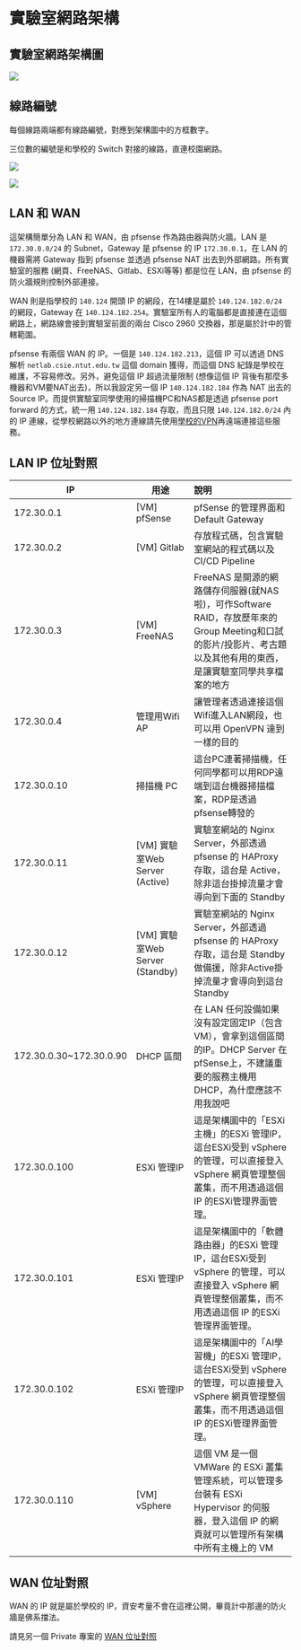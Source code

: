 # 實驗室網路架構

## 實驗室網路架構圖
![](/img/network-structure/fig1.png)

## 線路編號

每個線路兩端都有線路編號，對應到架構圖中的方框數字。

三位數的編號是和學校的 Switch 對接的線路，直連校園網路。

![](/img/network-structure/fig2.jpg)

![](/img/network-structure/fig3.jpg)

## LAN 和 WAN

這架構簡單分為 LAN 和 WAN，由 pfsense 作為路由器與防火牆。LAN 是 `172.30.0.0/24`  的 Subnet，Gateway 是 pfsense 的 IP `172.30.0.1`，在 LAN 的機器需將 Gateway 指到 pfsense 並透過 pfsense NAT 出去到外部網路。所有實驗室的服務 (網頁、FreeNAS、Gitlab、ESXi等等) 都是位在 LAN，由 pfsense 的防火牆規則控制外部連接。

WAN 則是指學校的 `140.124` 開頭 IP 的網段，在14樓是屬於 `140.124.182.0/24` 的網段，Gateway 在 `140.124.182.254`。實驗室所有人的電腦都是直接連在這個網路上，網路線會接到實驗室前面的兩台 Cisco 2960 交換器，那是屬於計中的管轄範圍。

pfsense 有兩個 WAN 的 IP。一個是 `140.124.182.213`，這個 IP 可以透過 DNS 解析 `netlab.csie.ntut.edu.tw` 這個 domain 獲得，而這個 DNS 紀錄是學校在維護，不容易修改。另外，避免這個 IP 超過流量限制 (想像這個 IP 背後有那麼多機器和VM要NAT出去)，所以我設定另一個 IP `140.124.182.184` 作為 NAT 出去的 Source IP。而提供實驗室同學使用的掃描機PC和NAS都是透過 pfsense port forward 的方式，統一用 `140.124.182.184` 存取，而且只限 `140.124.182.0/24` 內的 IP 連線，從學校網路以外的地方連線請先使用[學校的VPN](https://vpn03.ntut.edu.tw)再遠端連接這些服務。

## LAN IP 位址對照

| IP                      | 用途                            | 說明                                                                                                                                                             |
| ----------------------- | ------------------------------- | :--------------------------------------------------------------------------------------------------------------------------------------------------------------- |
| 172.30.0.1              | [VM] pfSense                    | pfSense 的管理界面和 Default Gateway                                                                                                                             |
| 172.30.0.2              | [VM] Gitlab                     | 存放程式碼，包含實驗室網站的程式碼以及 CI/CD Pipeline                                                                                                            |
| 172.30.0.3              | [VM] FreeNAS                    | FreeNAS 是開源的網路儲存伺服器(就NAS啦)，可作Software RAID，存放歷年來的Group Meeting和口試的影片/投影片、考古題以及其他有用的東西，是讓實驗室同學共享檔案的地方 |
| 172.30.0.4              | 管理用Wifi AP                   | 讓管理者透過連接這個Wifi進入LAN網段，也可以用 OpenVPN 達到一樣的目的                                                                                             |
| 172.30.0.10             | 掃描機 PC                       | 這台PC連著掃描機，任何同學都可以用RDP遠端到這台機器掃描檔案，RDP是透過pfsense轉發的                                                                              |
| 172.30.0.11             | [VM] 實驗室Web Server (Active)  | 實驗室網站的 Nginx Server，外部透過 pfsense 的 HAProxy 存取，這台是 Active，除非這台掛掉流量才會導向到下面的 Standby                                             |
| 172.30.0.12             | [VM] 實驗室Web Server (Standby) | 實驗室網站的 Nginx Server，外部透過 pfsense 的 HAProxy 存取，這台是 Standby 做備援，除非Active掛掉流量才會導向到這台 Standby                                     |
| 172.30.0.30~172.30.0.90 | DHCP 區間                       | 在 LAN 任何設備如果沒有設定固定IP（包含VM），會拿到這個區間的IP。DHCP Server 在 pfSense上，不建議重要的服務主機用 DHCP，為什麼應該不用我說吧                     |
| 172.30.0.100            | ESXi 管理IP                     | 這是架構圖中的「ESXi主機」的ESXi 管理IP，這台ESXi受到 vSphere 的管理，可以直接登入 vSphere 網頁管理整個叢集，而不用透過這個 IP 的ESXi管理界面管理。              |
| 172.30.0.101            | ESXi 管理IP                     | 這是架構圖中的「軟體路由器」的ESXi 管理IP，這台ESXi受到 vSphere 的管理，可以直接登入 vSphere 網頁管理整個叢集，而不用透過這個 IP 的ESXi管理界面管理。            |
| 172.30.0.102            | ESXi 管理IP                     | 這是架構圖中的「AI學習機」的ESXi 管理IP，這台ESXi受到 vSphere 的管理，可以直接登入 vSphere 網頁管理整個叢集，而不用透過這個 IP 的ESXi管理界面管理。              |
| 172.30.0.110            | [VM] vSphere                    | 這個 VM 是一個 VMWare 的 ESXi 叢集管理系統，可以管理多台裝有 ESXi Hypervisor 的伺服器，登入這個 IP 的網頁就可以管理所有架構中所有主機上的 VM                     |

## WAN 位址對照

WAN 的 IP 就是屬於學校的 IP，資安考量不會在這裡公開，畢竟計中那邊的防火牆是佛系擋法。

請見另一個 Private 專案的 [WAN 位址對照](https://github.com/NTUT-Netlab/confidential/blob/main/ntut-wan-ip-addresses.md)